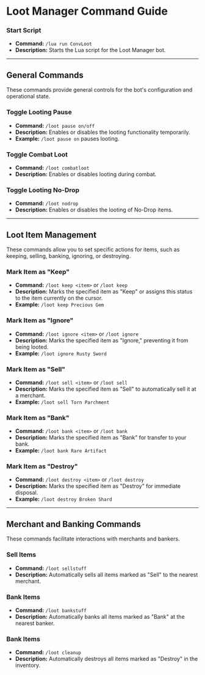 # Loot Manager Command Guide

### Start Script
- **Command:** `/lua run ConvLoot`
- **Description:** Starts the Lua script for the Loot Manager bot.

---

## General Commands
These commands provide general controls for the bot's configuration and operational state.

### Toggle Looting Pause
- **Command:** `/loot pause on/off`
- **Description:** Enables or disables the looting functionality temporarily.
- **Example:** `/loot pause on` pauses looting.

### Toggle Combat Loot
- **Command:** `/loot combatloot`
- **Description:** Enables or disables looting during combat.


### Toggle Looting No-Drop
- **Command:** `/loot nodrop`
- **Description:** Enables or disables the looting of No-Drop items.

---

## Loot Item Management
These commands allow you to set specific actions for items, such as keeping, selling, banking, ignoring, or destroying.

### Mark Item as "Keep"
- **Command:** `/loot keep <item>` or `/loot keep`
- **Description:** Marks the specified item as "Keep" or assigns this status to the item currently on the cursor.
- **Example:** `/loot keep Precious Gem`

### Mark Item as "Ignore"
- **Command:** `/loot ignore <item>` or `/loot ignore`
- **Description:** Marks the specified item as "Ignore," preventing it from being looted.
- **Example:** `/loot ignore Rusty Sword`

### Mark Item as "Sell"
- **Command:** `/loot sell <item>` or `/loot sell`
- **Description:** Marks the specified item as "Sell" to automatically sell it at a merchant.
- **Example:** `/loot sell Torn Parchment`

### Mark Item as "Bank"
- **Command:** `/loot bank <item>` or `/loot bank`
- **Description:** Marks the specified item as "Bank" for transfer to your bank.
- **Example:** `/loot bank Rare Artifact`

### Mark Item as "Destroy"
- **Command:** `/loot destroy <item>` or `/loot destroy`
- **Description:** Marks the specified item as "Destroy" for immediate disposal.
- **Example:** `/loot destroy Broken Shard`

---

## Merchant and Banking Commands
These commands facilitate interactions with merchants and bankers.

### Sell Items
- **Command:** `/loot sellstuff`
- **Description:** Automatically sells all items marked as "Sell" to the nearest merchant.

### Bank Items
- **Command:** `/loot bankstuff`
- **Description:** Automatically banks all items marked as "Bank" at the nearest banker.

### Bank Items
- **Command:** `/loot cleanup`
- **Description:** Automatically destroys all items marked as "Destroy" in the inventory.